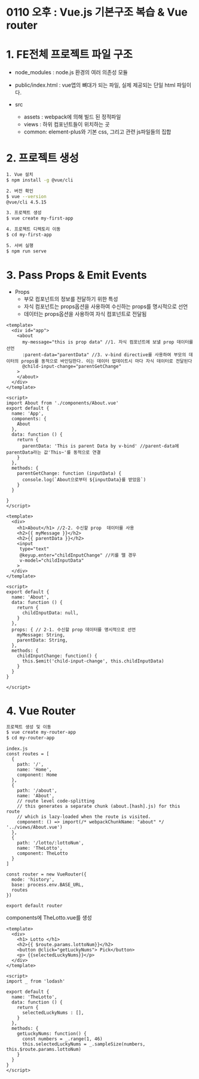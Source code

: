 # 0110 오후 : Vue.js 기본구조 복습 & Vue router



# 1. FE전체 프로젝트 파일 구조

- node_modules : node.js 환경의 여러 의존성 모듈

 - public/index.html : vue앱의 뼈대가 되는 파일, 실제 제공되는 단일 html 파일이다.
 - src
    - assets : webpack에 의해 빌드 된 정적파일
    - views : 하위 컴포넌트들이 위치하는 곳
    - common: element-plus와 기본 css, 그리고 관련 js파일들의 집합



# 2. 프로젝트 생성

```bash
1. Vue 설치
$ npm install -g @vue/cli 

2. 버전 확인
$ vue --version 
@vue/cli 4.5.15

3. 프로젝트 생성
$ vue create my-first-app

4. 프로젝트 디렉토리 이동
$ cd my-first-app

5. 서버 실행
$ npm run serve
```



# 3. Pass Props & Emit Events

 - Props
   	- 부모 컴포넌트의 정보를 전달하기 위한 특성
   	- 자식 컴포넌트는 props옵션을 사용하여 수신하는 props를 명시적으로 선언
   	- 데이터는 props옵션을 사용하여 자식 컴포넌트로 전달됨

```vue
<template>
  <div id="app">
    <about 
      my-message="this is prop data" //1. 자식 컴포넌트에 보낼 prop 데이터를 선언
      :parent-data="parentData" //3. v-bind directive를 사용하여 부모의 데이터의 props를 동적으로 바인딩한다. 이는 데이터 업데이트시 마다 자식 데이터로 전달된다
      @child-input-change="parentGetChange"
    >
    </about>
  </div>
</template>

<script>
import About from './components/About.vue'
export default {
  name: 'App',
  components: {
    About
  },
  data: function () {
    return {
      parentData: 'This is parent Data by v-bind' //parent-data에 parentData라는 값'This~'를 동적으로 연결
    }
  },
  methods: {
    parentGetChange: function (inputData) {
      console.log(`About으로부터 ${inputData}를 받았음`)
    }
  }

}
</script>

```



```vue
<template>
  <div>
    <h1>About</h1> //2-2. 수신할 prop  데이터를 사용
    <h2>{{ myMessage }}</h2>  
    <h2>{{ parentData }}</h2> 
    <input
     type="text"
     @keyup.enter="childInputChange" //키를 뗄 경우 
     v-model="childInputData"
    >
  </div>  
</template>

<script>
export default {
  name: 'About',
  data: function () {
    return {
      childInputData: null,
    }
  },
  props: { // 2-1. 수신할 prop 데이터를 명시적으로 선언
    myMessage: String,
    parentData: String,
  },
  methods: {
    childInputChange: function() {
      this.$emit('child-input-change', this.childInputData)
    }
  }
}

</script>
```



# 4. Vue Router

```bash
프로젝트 생성 및 이동
$ vue create my-router-app
$ cd my-router-app
```



```vue
index.js
const routes = [
  {
    path: '/',
    name: 'Home',
    component: Home
  },
  {
    path: '/about',
    name: 'About',
    // route level code-splitting
    // this generates a separate chunk (about.[hash].js) for this route
    // which is lazy-loaded when the route is visited.
    component: () => import(/* webpackChunkName: "about" */ '../views/About.vue')
  },
  {
    path: '/lotto/:lottoNum',
    name: 'TheLotto',
    component: TheLotto
  }
]

const router = new VueRouter({
  mode: 'history',
  base: process.env.BASE_URL,
  routes
})

export default router
```

components에 TheLotto.vue를 생성 

```vue
<template>
  <div>
    <h1> Lotto </h1>
    <h2>{{ $route.params.lottoNum}}</h2>
    <button @click="getLuckyNums"> Pick</button>
    <p> {{selectedLuckyNums}}</p>
  </div>  
</template>

<script>
import _ from 'lodash'

export default {
  name: 'TheLotto',
  data: function () {
    return {
      selectedLuckyNums : [],
    }
  },
  methods: {
    getLuckyNums: function() {
      const numbers = _.range(1, 46)
      this.selectedLuckyNums = _.sampleSize(numbers, this.$route.params.lottoNum)
    }
  }
}
</script>
```



